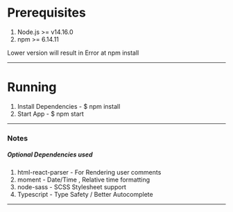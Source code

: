 # Prerequisites
1. Node.js >= v14.16.0
2. npm >= 6.14.11

Lower version will result in Error at npm install

***
# Running

1. Install Dependencies - $ npm install
2. Start App - $ npm start

***

### Notes
##### Optional Dependencies used

1. html-react-parser - For Rendering user comments
2. moment - Date/Time , Relative time formatting
3. node-sass - SCSS Stylesheet support
4. Typescript - Type Safety / Better Autocomplete

***
